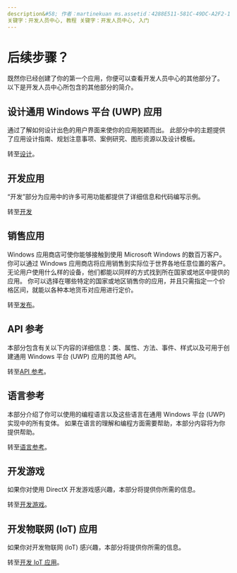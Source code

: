 ```yaml
---
description&#58; 作者：martinekuan ms.assetid：4288E511-581C-49DC-A2F2-1CB832C4A676 标题：后续步骤？现在你已经创建了你的第一个应用，请查看开发人员中心中的剩余部分。 以下是它所包含的其他部分的简介。
关键字：开发人员中心, 教程 关键字：开发人员中心, 入门
---
```

# 后续步骤？

既然你已经创建了你的第一个应用，你便可以查看开发人员中心的其他部分了。 以下是开发人员中心所包含的其他部分的简介。

## 设计通用 Windows 平台 (UWP) 应用


通过了解如何设计出色的用户界面来使你的应用脱颖而出。 此部分中的主题提供了应用设计指南、规划注意事项、案例研究、图形资源以及设计模板。

转至[设计](http://go.microsoft.com/fwlink/p/?LinkId=533896)。

## 开发应用


“开发”部分为应用中的许多可用功能都提供了详细信息和代码编写示例。

转至[开发](http://go.microsoft.com/fwlink/p/?LinkId=529575)

## 销售应用


Windows 应用商店可使你能够接触到使用 Microsoft Windows 的数百万客户。 你可以通过 Windows 应用商店将应用销售到实际位于世界各地任意位置的客户。 无论用户使用什么样的设备，他们都能以同样的方式找到所在国家或地区中提供的应用。 你可以选择在哪些特定的国家或地区销售你的应用，并且只需指定一个价格区间，就能以各种本地货币对应用进行定价。

转至[发布](http://go.microsoft.com/fwlink/p/?linkid=268275)。

## API 参考


本部分包含有关以下内容的详细信息：类、属性、方法、事件、样式以及可用于创建通用 Windows 平台 (UWP) 应用的其他 API。

转至[API 参考](https://msdn.microsoft.com/en-us/library/windows/apps/br211369.aspx)。

## 语言参考


本部分介绍了你可以使用的编程语言以及这些语言在通用 Windows 平台 (UWP) 实现中的所有变体。 如果在语言的理解和编程方面需要帮助，本部分内容将为你提供帮助。

转至[语言参考](http://go.microsoft.com/fwlink/p/?LinkId=534184)。

## 开发游戏


如果你对使用 DirectX 开发游戏感兴趣，本部分将提供你所需的信息。

转至[开发游戏](http://go.microsoft.com/fwlink/p/?LinkId=534184)。

## 开发物联网 (IoT) 应用


如果你对开发物联网 (IoT) 感兴趣，本部分将提供你所需的信息。

转至[开发 IoT 应用](http://go.microsoft.com/fwlink/p/?LinkId=534186)。

 

 






<!--HONumber=May16_HO2-->


